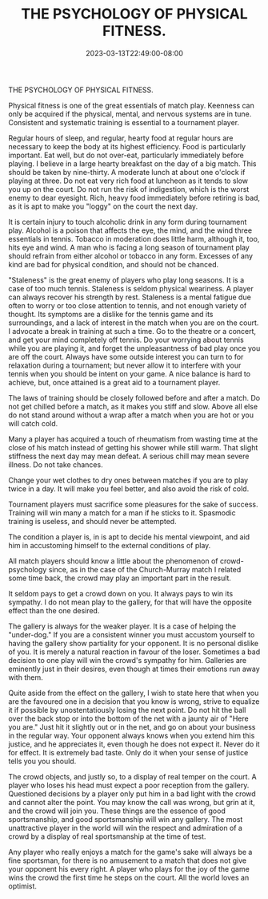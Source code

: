 ﻿---
title: "THE PSYCHOLOGY OF PHYSICAL FITNESS."
date: 2023-03-13T22:49:00-08:00
description: "Sports Tips for Web Success"
featured_image: "/images/Sports.jpg"
tags: ["Sports"]
---

THE PSYCHOLOGY OF PHYSICAL FITNESS. 

Physical fitness is one of the great essentials of match play. Keenness can only be acquired if the physical, mental, and nervous systems are in tune. Consistent and systematic training is essential to a tournament player. 

Regular hours of sleep, and regular, hearty food at regular hours are necessary to keep the body at its highest efficiency. Food is particularly important. Eat well, but do not over-eat, particularly immediately before playing. I believe in a large hearty breakfast on the day of a big match. This should be taken by nine-thirty. A moderate lunch at about one o'clock if playing at three. Do not eat very rich food at luncheon as it tends to slow you up on the court. Do not run the risk of indigestion, which is the worst enemy to dear eyesight. Rich, heavy food immediately before retiring is bad, as it is apt to make you "loggy" on the court the next day. 

It is certain injury to touch alcoholic drink in any form during tournament play. Alcohol is a poison that affects the eye, the mind, and the wind three essentials in tennis. Tobacco in moderation does little harm, although it, too, hits eye and wind. A man who is facing a long season of tournament play should refrain from either alcohol or tobacco in any form. Excesses of any kind are bad for physical condition, and should not be chanced. 

"Staleness" is the great enemy of players who play long seasons. It is a case of too much tennis. Staleness is seldom physical weariness. A player can always recover his strength by rest. Staleness is a mental fatigue due often to worry or too close attention to tennis, and not enough variety of thought. Its symptoms are a dislike for the tennis game and its surroundings, and a lack of interest in the match when you are on the court. I advocate a break in training at such a time. Go to the theatre or a concert, and get your mind completely off tennis. Do your worrying about tennis while you are playing it, and forget the unpleasantness of bad play once you are off the court. Always have some outside interest you can turn to for relaxation during a tournament; but never allow it to interfere with your tennis when you should be intent on your game. A nice balance is hard to achieve, but, once attained is a great aid to a tournament player.  

The laws of training should be closely followed before and after a match. Do not get chilled before a match, as it makes you stiff and slow. Above all else do not stand around without a wrap after a match when you are hot or you will catch cold. 

Many a player has acquired a touch of rheumatism from wasting time at the close of his match instead of getting his shower while still warm. That slight stiffness the next day may mean defeat. A serious chill may mean severe illness. Do not take chances. 

Change your wet clothes to dry ones between matches if you are to play twice in a day. It will make you feel better, and also avoid the risk of cold. 

Tournament players must sacrifice some pleasures for the sake of success. Training will win many a match for a man if he sticks to it. Spasmodic training is useless, and should never be attempted. 

The condition a player is, in is apt to decide his mental viewpoint, and aid him in accustoming himself to the external conditions of play. 

All match players should know a little about the phenomenon of crowd-psychology since, as in the case of the Church-Murray match I related some time back, the crowd may play an important part in the result. 

It seldom pays to get a crowd down on you. It always pays to win its sympathy. I do not mean play to the gallery, for that will have the opposite effect than the one desired. 

The gallery is always for the weaker player. It is a case of helping the "under-dog." If you are a consistent winner you must accustom yourself to having the gallery show partiality for your opponent. It is no personal dislike of you. It is merely a natural reaction in favour of the loser. Sometimes a bad decision to one play will win the crowd's sympathy for him. Galleries are eminently just in their desires, even though at times their emotions run away with them. 

Quite aside from the effect on the gallery, I wish to state here that when you are the favoured one in a decision that you know is wrong, strive to equalize it if possible by unostentatiously losing the next point. Do not hit the ball over the back stop or into the bottom of the net with a jaunty air of "Here you are." Just hit it slightly out or in the net, and go on about your business in the regular way. Your opponent always knows when you extend him this justice, and he appreciates it, even though he does not expect it. Never do it for effect. It is extremely bad taste. Only do it when your sense of justice tells you you should. 

The crowd objects, and justly so, to a display of real temper on the court. A player who loses his head must expect a poor reception from the gallery. Questioned decisions by a player only put him in a bad light with the crowd and cannot alter the point. You may know the call was wrong, but grin at it, and the crowd will join you. These things are the essence of good sportsmanship, and good sportsmanship will win any gallery. The most unattractive player in the world will win the respect and admiration of a crowd by a display of real sportsmanship at the time of test. 

Any player who really enjoys a match for the game's sake will always be a fine sportsman, for there is no amusement to a match that does not give your opponent his every right. A player who plays for the joy of the game wins the crowd the first time he steps on the court. All the world loves an optimist. 


